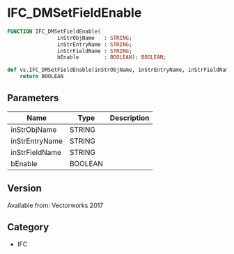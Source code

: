 # IFC_DMSetFieldEnable

```pascal
FUNCTION IFC_DMSetFieldEnable(
				inStrObjName   : STRING;
				inStrEntryName : STRING;
				inStrFieldName : STRING;
				bEnable        : BOOLEAN): BOOLEAN;
```

```python
def vs.IFC_DMSetFieldEnable(inStrObjName, inStrEntryName, inStrFieldName, bEnable):
    return BOOLEAN
```

## Parameters
|Name|Type|Description|
|---|---|---|
|inStrObjName|STRING|   |
|inStrEntryName|STRING|   |
|inStrFieldName|STRING|   |
|bEnable|BOOLEAN|   |

## Version
Available from: Vectorworks 2017

## Category
* IFC

